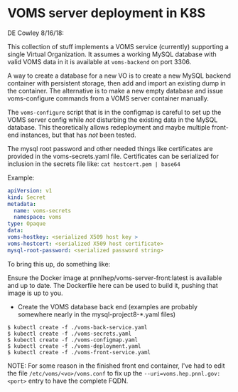 # VOMS server deployment in K8S

DE Cowley 8/16/18:

This collection of stuff implements a VOMS service (currently) supporting a single Virtual Organization.  It assumes a working MySQL database with valid VOMS data in it is available at `voms-backend` on port 3306.  

A way to create a database for a new VO is to create a new MySQL backend container with persistent storage, then add and import an existing dump in the container.  The alternative is to make a new empty database and issue voms-configure commands from a VOMS server container manually.

The `voms-configure` script that is in the configmap is careful to set up the VOMS server config while *not* disturbing the existing data in the MySQL database.  This theoretically allows redeployment and maybe multiple front-end instances, but that has *not* been tested.

The mysql root password and other needed things like certificates are provided in the voms-secrets.yaml file.  Certificates can be serialized for inclusion in the secrets file like:
```cat hostcert.pem | base64```

Example:

```yaml
apiVersion: v1
kind: Secret
metadata:
  name: voms-secrets
  namespace: voms
type: Opaque
data:
voms-hostkey: <serialized X509 host key >
voms-hostcert: <serialized X509 host certificate>
mysql-root-password: <serialized password string>

```


To bring this up, do something like:

Ensure the Docker image at pnnlhep/voms-server-front:latest is available and up to date.  The Dockerfile here can be used to build it, pushing that image is up to you.

- Create the VOMS database back end (examples are probably somewhere nearly in the mysql-project8-*.yaml files)
```
$ kubectl create -f ./voms-back-service.yaml
$ kubectl create -f ./voms-secrets.yaml
$ kubectl create -f ./voms-configmap.yaml
$ kubectl create -f ./voms-deployment.yaml
$ kubectl create -f ./voms-front-service.yaml
```


NOTE:  For some reason in the finished front end container, I've had to edit the file `/etc/voms/<vo>/voms.conf` to fix up the `--uri=voms.hep.pnnl.gov:<port>` entry to have the complete FQDN.
